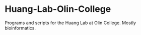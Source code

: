 Huang-Lab-Olin-College
======================

Programs and scripts for the Huang Lab at Olin College. Mostly bioinformatics.
